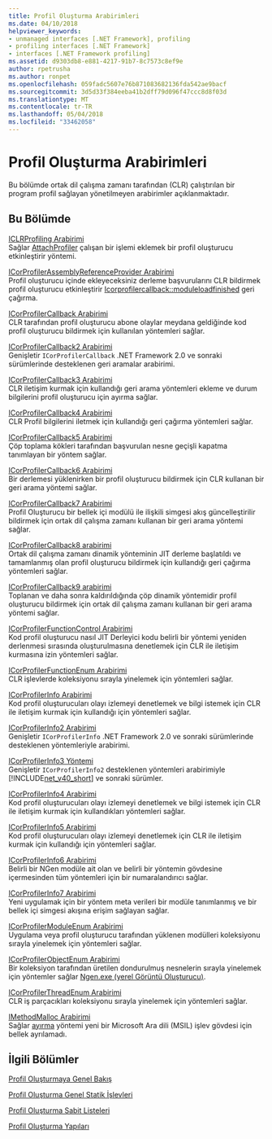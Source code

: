 ```yaml
---
title: Profil Oluşturma Arabirimleri
ms.date: 04/10/2018
helpviewer_keywords:
- unmanaged interfaces [.NET Framework], profiling
- profiling interfaces [.NET Framework]
- interfaces [.NET Framework profiling]
ms.assetid: d9303db8-e881-4217-91b7-8c7573c8ef9e
author: rpetrusha
ms.author: ronpet
ms.openlocfilehash: 059fadc5607e76b871083682136fda542ae9bacf
ms.sourcegitcommit: 3d5d33f384eeba41b2dff79d096f47ccc8d8f03d
ms.translationtype: MT
ms.contentlocale: tr-TR
ms.lasthandoff: 05/04/2018
ms.locfileid: "33462058"
---
```

# <a name="profiling-interfaces"></a>Profil Oluşturma Arabirimleri
Bu bölümde ortak dil çalışma zamanı tarafından (CLR) çalıştırılan bir program profil sağlayan yönetilmeyen arabirimler açıklanmaktadır.  
  
## <a name="in-this-section"></a>Bu Bölümde  
 [ICLRProfiling Arabirimi](../../../../docs/framework/unmanaged-api/profiling/iclrprofiling-interface.md)  
 Sağlar [AttachProfiler](../../../../docs/framework/unmanaged-api/profiling/iclrprofiling-attachprofiler-method.md) çalışan bir işlemi eklemek bir profil oluşturucu etkinleştirir yöntemi.  
  
 [ICorProfilerAssemblyReferenceProvider Arabirimi](../../../../docs/framework/unmanaged-api/profiling/icorprofilerassemblyreferenceprovider-interface.md)  
 Profil oluşturucu içinde ekleyeceksiniz derleme başvurularını CLR bildirmek profil oluşturucu etkinleştirir [Icorprofilercallback::moduleloadfinished](../../../../docs/framework/unmanaged-api/profiling/icorprofilercallback-moduleloadfinished-method.md) geri çağırma.  
  
 [ICorProfilerCallback Arabirimi](../../../../docs/framework/unmanaged-api/profiling/icorprofilercallback-interface.md)  
 CLR tarafından profil oluşturucu abone olaylar meydana geldiğinde kod profil oluşturucu bildirmek için kullanılan yöntemleri sağlar.  
  
 [ICorProfilerCallback2 Arabirimi](../../../../docs/framework/unmanaged-api/profiling/icorprofilercallback2-interface.md)  
 Genişletir `ICorProfilerCallback` .NET Framework 2.0 ve sonraki sürümlerinde desteklenen geri aramalar arabirimi.  
  
 [ICorProfilerCallback3 Arabirimi](../../../../docs/framework/unmanaged-api/profiling/icorprofilercallback3-interface.md)  
 CLR iletişim kurmak için kullandığı geri arama yöntemleri ekleme ve durum bilgilerini profil oluşturucu için ayırma sağlar.  
  
 [ICorProfilerCallback4 Arabirimi](../../../../docs/framework/unmanaged-api/profiling/icorprofilercallback4-interface.md)  
 CLR Profil bilgilerini iletmek için kullandığı geri çağırma yöntemleri sağlar.  
  
 [ICorProfilerCallback5 Arabirimi](../../../../docs/framework/unmanaged-api/profiling/icorprofilercallback5-interface.md)  
 Çöp toplama kökleri tarafından başvurulan nesne geçişli kapatma tanımlayan bir yöntem sağlar.  
  
 [ICorProfilerCallback6 Arabirimi](../../../../docs/framework/unmanaged-api/profiling/icorprofilercallback6-interface.md)  
 Bir derlemesi yüklenirken bir profil oluşturucu bildirmek için CLR kullanan bir geri arama yöntemi sağlar.  
  
 [ICorProfilerCallback7 Arabirimi](../../../../docs/framework/unmanaged-api/profiling/icorprofilercallback7-interface.md)  
 Profil Oluşturucu bir bellek içi modülü ile ilişkili simgesi akış güncelleştirilir bildirmek için ortak dil çalışma zamanı kullanan bir geri arama yöntemi sağlar.  

[ICorProfilerCallback8 arabirimi](../../../../docs/framework/unmanaged-api/profiling/icorprofilercallback8-interface.md)  
Ortak dil çalışma zamanı dinamik yönteminin JIT derleme başlatıldı ve tamamlanmış olan profil oluşturucu bildirmek için kullandığı geri çağırma yöntemleri sağlar.

[ICorProfilerCallback9 arabirimi](../../../../docs/framework/unmanaged-api/profiling/icorprofilercallback9-interface.md)  
Toplanan ve daha sonra kaldırıldığında çöp dinamik yöntemidir profil oluşturucu bildirmek için ortak dil çalışma zamanı kullanan bir geri arama yöntemi sağlar.

 [ICorProfilerFunctionControl Arabirimi](../../../../docs/framework/unmanaged-api/profiling/icorprofilerfunctioncontrol-interface.md)  
 Kod profil oluşturucu nasıl JIT Derleyici kodu belirli bir yöntemi yeniden derlenmesi sırasında oluşturulmasına denetlemek için CLR ile iletişim kurmasına izin yöntemleri sağlar.  
  
 [ICorProfilerFunctionEnum Arabirimi](../../../../docs/framework/unmanaged-api/profiling/icorprofilerfunctionenum-interface.md)  
 CLR işlevlerde koleksiyonu sırayla yinelemek için yöntemleri sağlar.  
  
 [ICorProfilerInfo Arabirimi](../../../../docs/framework/unmanaged-api/profiling/icorprofilerinfo-interface.md)  
 Kod profil oluşturucuları olayı izlemeyi denetlemek ve bilgi istemek için CLR ile iletişim kurmak için kullandığı için yöntemleri sağlar.  
  
 [ICorProfilerInfo2 Arabirimi](../../../../docs/framework/unmanaged-api/profiling/icorprofilerinfo2-interface.md)  
 Genişletir `ICorProfilerInfo` .NET Framework 2.0 ve sonraki sürümlerinde desteklenen yöntemleriyle arabirimi.  
  
 [ICorProfilerInfo3 Yöntemi](../../../../docs/framework/unmanaged-api/profiling/icorprofilerinfo3-interface.md)  
 Genişletir `ICorProfilerInfo2` desteklenen yöntemleri arabirimiyle [!INCLUDE[net_v40_short](../../../../includes/net-v40-short-md.md)] ve sonraki sürümler.  
  
 [ICorProfilerInfo4 Arabirimi](../../../../docs/framework/unmanaged-api/profiling/icorprofilerinfo4-interface.md)  
 Kod profil oluşturucuları olayı izlemeyi denetlemek ve bilgi istemek için CLR ile iletişim kurmak için kullandıkları yöntemleri sağlar.  
  
 [ICorProfilerInfo5 Arabirimi](../../../../docs/framework/unmanaged-api/profiling/icorprofilerinfo5-interface.md)  
 Kod profil oluşturucuları olayı izlemeyi denetlemek için CLR ile iletişim kurmak için kullandığı için yöntemleri sağlar.  
  
 [ICorProfilerInfo6 Arabirimi](../../../../docs/framework/unmanaged-api/profiling/icorprofilerinfo6-interface.md)  
 Belirli bir NGen modüle ait olan ve belirli bir yöntemin gövdesine içermesinden tüm yöntemleri için bir numaralandırıcı sağlar.  
  
 [ICorProfilerInfo7 Arabirimi](../../../../docs/framework/unmanaged-api/profiling/icorprofilerinfo7-interface.md)  
 Yeni uygulamak için bir yöntem meta verileri bir modüle tanımlanmış ve bir bellek içi simgesi akışına erişim sağlayan sağlar.  
  
 [ICorProfilerModuleEnum Arabirimi](../../../../docs/framework/unmanaged-api/profiling/icorprofilermoduleenum-interface.md)  
 Uygulama veya profil oluşturucu tarafından yüklenen modülleri koleksiyonu sırayla yinelemek için yöntemleri sağlar.  
  
 [ICorProfilerObjectEnum Arabirimi](../../../../docs/framework/unmanaged-api/profiling/icorprofilerobjectenum-interface.md)  
 Bir koleksiyon tarafından üretilen dondurulmuş nesnelerin sırayla yinelemek için yöntemler sağlar [Ngen.exe (yerel Görüntü Oluşturucu)](../../../../docs/framework/tools/ngen-exe-native-image-generator.md).  
  
 [ICorProfilerThreadEnum Arabirimi](../../../../docs/framework/unmanaged-api/profiling/icorprofilerthreadenum-interface.md)  
 CLR iş parçacıkları koleksiyonu sırayla yinelemek için yöntemleri sağlar.  
  
 [IMethodMalloc Arabirimi](../../../../docs/framework/unmanaged-api/profiling/imethodmalloc-interface.md)  
 Sağlar [ayırma](../../../../docs/framework/unmanaged-api/profiling/imethodmalloc-alloc-method.md) yöntemi yeni bir Microsoft Ara dili (MSIL) işlev gövdesi için bellek ayrılamadı.  
  
## <a name="related-sections"></a>İlgili Bölümler  
 [Profil Oluşturmaya Genel Bakış](../../../../docs/framework/unmanaged-api/profiling/profiling-overview.md)  
  
 [Profil Oluşturma Genel Statik İşlevleri](../../../../docs/framework/unmanaged-api/profiling/profiling-global-static-functions.md)  
  
 [Profil Oluşturma Sabit Listeleri](../../../../docs/framework/unmanaged-api/profiling/profiling-enumerations.md)  
  
 [Profil Oluşturma Yapıları](../../../../docs/framework/unmanaged-api/profiling/profiling-structures.md)
